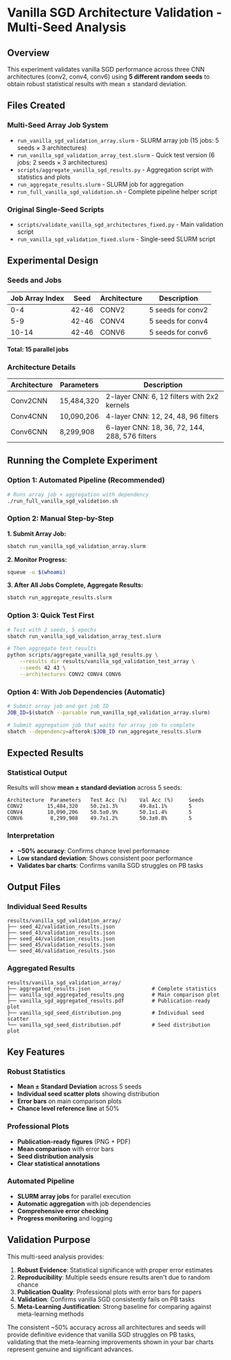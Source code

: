 # Vanilla SGD Architecture Validation - Multi-Seed Analysis

## Overview
This experiment validates vanilla SGD performance across three CNN architectures (conv2, conv4, conv6) using **5 different random seeds** to obtain robust statistical results with mean ± standard deviation.

## Files Created

### Multi-Seed Array Job System
- `run_vanilla_sgd_validation_array.slurm` - SLURM array job (15 jobs: 5 seeds × 3 architectures)
- `run_vanilla_sgd_validation_array_test.slurm` - Quick test version (6 jobs: 2 seeds × 3 architectures)
- `scripts/aggregate_vanilla_sgd_results.py` - Aggregation script with statistics and plots
- `run_aggregate_results.slurm` - SLURM job for aggregation
- `run_full_vanilla_sgd_validation.sh` - Complete pipeline helper script

### Original Single-Seed Scripts
- `scripts/validate_vanilla_sgd_architectures_fixed.py` - Main validation script
- `run_vanilla_sgd_validation_fixed.slurm` - Single-seed SLURM script

## Experimental Design

### Seeds and Jobs
| Job Array Index | Seed | Architecture | Description |
|----------------|------|-------------|-------------|
| 0-4 | 42-46 | CONV2 | 5 seeds for conv2 |
| 5-9 | 42-46 | CONV4 | 5 seeds for conv4 |
| 10-14 | 42-46 | CONV6 | 5 seeds for conv6 |

**Total: 15 parallel jobs**

### Architecture Details
| Architecture | Parameters | Description |
|-------------|------------|-------------|
| Conv2CNN | 15,484,320 | 2-layer CNN: 6, 12 filters with 2x2 kernels |
| Conv4CNN | 10,090,206 | 4-layer CNN: 12, 24, 48, 96 filters |
| Conv6CNN | 8,299,908 | 6-layer CNN: 18, 36, 72, 144, 288, 576 filters |

## Running the Complete Experiment

### Option 1: Automated Pipeline (Recommended)
```bash
# Runs array job + aggregation with dependency
./run_full_vanilla_sgd_validation.sh
```

### Option 2: Manual Step-by-Step

**1. Submit Array Job:**
```bash
sbatch run_vanilla_sgd_validation_array.slurm
```

**2. Monitor Progress:**
```bash
squeue -u $(whoami)
```

**3. After All Jobs Complete, Aggregate Results:**
```bash
sbatch run_aggregate_results.slurm
```

### Option 3: Quick Test First
```bash
# Test with 2 seeds, 5 epochs
sbatch run_vanilla_sgd_validation_array_test.slurm

# Then aggregate test results
python scripts/aggregate_vanilla_sgd_results.py \
    --results_dir results/vanilla_sgd_validation_test_array \
    --seeds 42 43 \
    --architectures CONV2 CONV4 CONV6
```

### Option 4: With Job Dependencies (Automatic)
```bash
# Submit array job and get job ID
JOB_ID=$(sbatch --parsable run_vanilla_sgd_validation_array.slurm)

# Submit aggregation job that waits for array job to complete
sbatch --dependency=afterok:$JOB_ID run_aggregate_results.slurm
```

## Expected Results

### Statistical Output
Results will show **mean ± standard deviation** across 5 seeds:

```
Architecture  Parameters   Test Acc (%)    Val Acc (%)     Seeds
CONV2        15,484,320    50.2±1.3%       49.8±1.1%       5
CONV4        10,090,206    50.5±0.9%       50.1±1.4%       5  
CONV6         8,299,908    49.7±1.2%       50.3±0.8%       5
```

### Interpretation
- **~50% accuracy**: Confirms chance level performance
- **Low standard deviation**: Shows consistent poor performance
- **Validates bar charts**: Confirms vanilla SGD struggles on PB tasks

## Output Files

### Individual Seed Results
```
results/vanilla_sgd_validation_array/
├── seed_42/validation_results.json
├── seed_43/validation_results.json
├── seed_44/validation_results.json
├── seed_45/validation_results.json
└── seed_46/validation_results.json
```

### Aggregated Results
```
results/vanilla_sgd_validation_array/
├── aggregated_results.json                    # Complete statistics
├── vanilla_sgd_aggregated_results.png         # Main comparison plot
├── vanilla_sgd_aggregated_results.pdf         # Publication-ready plot
├── vanilla_sgd_seed_distribution.png          # Individual seed scatter
└── vanilla_sgd_seed_distribution.pdf          # Seed distribution plot
```

## Key Features

### Robust Statistics
- **Mean ± Standard Deviation** across 5 seeds
- **Individual seed scatter plots** showing distribution
- **Error bars** on main comparison plots
- **Chance level reference line** at 50%

### Professional Plots
- **Publication-ready figures** (PNG + PDF)
- **Mean comparison** with error bars
- **Seed distribution analysis**
- **Clear statistical annotations**

### Automated Pipeline
- **SLURM array jobs** for parallel execution
- **Automatic aggregation** with job dependencies
- **Comprehensive error checking**
- **Progress monitoring** and logging

## Validation Purpose

This multi-seed analysis provides:

1. **Robust Evidence**: Statistical significance with proper error estimates
2. **Reproducibility**: Multiple seeds ensure results aren't due to random chance
3. **Publication Quality**: Professional plots with error bars for papers
4. **Validation**: Confirms vanilla SGD consistently fails on PB tasks
5. **Meta-Learning Justification**: Strong baseline for comparing against meta-learning methods

The consistent ~50% accuracy across all architectures and seeds will provide definitive evidence that vanilla SGD struggles on PB tasks, validating that the meta-learning improvements shown in your bar charts represent genuine and significant advances.
